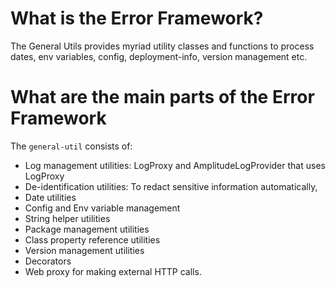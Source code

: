 # What is the Error Framework?
The General Utils provides myriad utility classes and functions to process dates, env variables, config, deployment-info, version management etc.

# What are the main parts of the Error Framework
The `general-util` consists of:
- Log management utilities: LogProxy and AmplitudeLogProvider that uses LogProxy
- De-identification utilities: To redact sensitive information automatically,
- Date utilities
- Config and Env variable management
- String helper utilities
- Package management utilities
- Class property reference utilities
- Version management utilities
- Decorators
- Web proxy for making external HTTP calls.